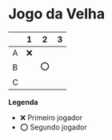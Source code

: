 # Jogo da Velha

|   | 1 | 2 | 3 |
|---|---|---|---|
| A | ❌  |   |  |
| B |   |  ⭕ |   |
| C |   |   |  |

**Legenda**

- ❌ Primeiro jogador 
- ⭕ Segundo jogador